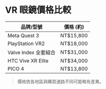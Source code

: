 # VR 眼鏡價格比較

| 品牌/型號            | 價格 (約)     |
|----------------------|---------------|
| Meta Quest 3         | NT$15,800     |
| PlayStation VR2      | NT$18,000     |
| Valve Index 全套組合 | NT$31,000     |
| HTC Vive XR Elite    | NT$34,000     |
| PICO 4               | NT$13,800     |

> 價格依各地區與購買通路不同可能略有差異。